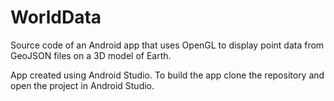 # WorldData

Source code of an Android app that uses OpenGL to display point data from GeoJSON files on a 3D model of Earth.

App created using Android Studio. To build the app clone the repository and open the project in Android Studio.
